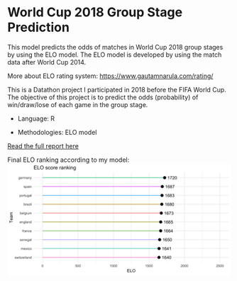 # World Cup 2018 Group Stage Prediction
This model predicts the odds of matches in World Cup 2018 group stages by using the ELO model. The ELO model is developed by using the match data after World Cup 2014. 

More about ELO rating system: https://www.gautamnarula.com/rating/


This is a Datathon project I participated in 2018 before the FIFA World Cup. The objective of this project is to predict the odds (probability) of win/draw/lose of each game in the group stage. 


- Language: R

- Methodologies: ELO model

[Read the full report here](https://nbviewer.jupyter.org/gist/tommy539/60595e205ee03594042d654ab79a7994)


Final ELO ranking according to my model:
![text](https://github.com/tommy539/Data-Science-Project/blob/master/World%20Cup%202018%20prediction/ELO.png "ELO ranking")
